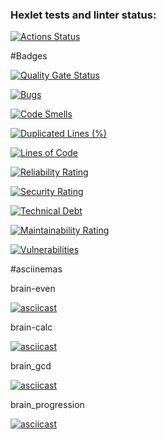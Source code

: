 ### Hexlet tests and linter status:
[![Actions Status](https://github.com/varkvark/python-project-49/actions/workflows/hexlet-check.yml/badge.svg)](https://github.com/varkvark/python-project-49/actions)


#Badges

[![Quality Gate Status](https://sonarcloud.io/api/project_badges/measure?project=varkvark_python-project-49&metric=alert_status)](https://sonarcloud.io/summary/new_code?id=varkvark_python-project-49)

[![Bugs](https://sonarcloud.io/api/project_badges/measure?project=varkvark_python-project-49&metric=bugs)](https://sonarcloud.io/summary/new_code?id=varkvark_python-project-49)

[![Code Smells](https://sonarcloud.io/api/project_badges/measure?project=varkvark_python-project-49&metric=code_smells)](https://sonarcloud.io/summary/new_code?id=varkvark_python-project-49)

[![Duplicated Lines (%)](https://sonarcloud.io/api/project_badges/measure?project=varkvark_python-project-49&metric=duplicated_lines_density)](https://sonarcloud.io/summary/new_code?id=varkvark_python-project-49)

[![Lines of Code](https://sonarcloud.io/api/project_badges/measure?project=varkvark_python-project-49&metric=ncloc)](https://sonarcloud.io/summary/new_code?id=varkvark_python-project-49)

[![Reliability Rating](https://sonarcloud.io/api/project_badges/measure?project=varkvark_python-project-49&metric=reliability_rating)](https://sonarcloud.io/summary/new_code?id=varkvark_python-project-49)

[![Security Rating](https://sonarcloud.io/api/project_badges/measure?project=varkvark_python-project-49&metric=security_rating)](https://sonarcloud.io/summary/new_code?id=varkvark_python-project-49)

[![Technical Debt](https://sonarcloud.io/api/project_badges/measure?project=varkvark_python-project-49&metric=sqale_index)](https://sonarcloud.io/summary/new_code?id=varkvark_python-project-49)

[![Maintainability Rating](https://sonarcloud.io/api/project_badges/measure?project=varkvark_python-project-49&metric=sqale_rating)](https://sonarcloud.io/summary/new_code?id=varkvark_python-project-49)

[![Vulnerabilities](https://sonarcloud.io/api/project_badges/measure?project=varkvark_python-project-49&metric=vulnerabilities)](https://sonarcloud.io/summary/new_code?id=varkvark_python-project-49)


#asciinemas


brain-even

[![asciicast](https://asciinema.org/a/HNOxONfchdh9yIBYRu9aHdkvp.svg)](https://asciinema.org/a/HNOxONfchdh9yIBYRu9aHdkvp)


brain-calc

[![asciicast](https://asciinema.org/a/VV1jzhngsD4OIt43pGyvbKDWN.svg)](https://asciinema.org/a/VV1jzhngsD4OIt43pGyvbKDWN)


brain_gcd

[![asciicast](https://asciinema.org/a/kECmTxnRQA4Ffs8OmQfK5DSpn.svg)](https://asciinema.org/a/kECmTxnRQA4Ffs8OmQfK5DSpn)


brain_progression

[![asciicast](https://asciinema.org/a/IzjYVntz1tnDaXBObLIhhjwNc.svg)](https://asciinema.org/a/IzjYVntz1tnDaXBObLIhhjwNc)
